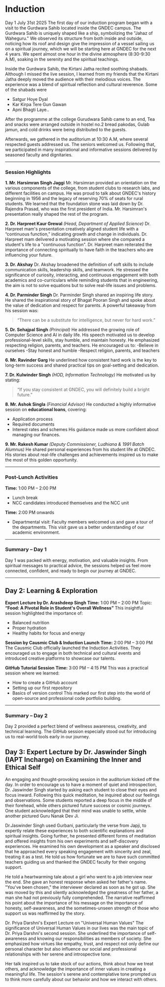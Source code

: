 # Induction
Day 1 July 31st 2025
The first day of our induction program began with a visit to the Gurdwara Sahib located inside the GNDEC campus. The Gurdwara Sahib is uniquely shaped like a ship, symbolizing the "Jahaz of Waheguru." We observed its structure from both inside and outside, noticing how its roof and design give the impression of a vessel sailing us on a spiritual journey, which we will be starting here at GNDEC for the next 4 years. We spent almost one hour in the divine atmosphere (8:30-9:30 A.M), soaking in the serenity and the spiritual teachings.

Inside the Gurdwara Sahib, the Kirtani Jatha recited soothing shabads. Although I missed the live session, I learned from my friends that the Kirtani Jatha deeply moved the audience with their melodious voices. The experience was a blend of spiritual reflection and cultural reverence.
Some of the shabads were 
- Satgur Hoye Dyal
- Kar Kirpa Tere Gun Gawan
- Apni Bhagti Laye..

After the programme at the college Gurudwara Sahib came to an end, Tea and snacks were arranged outside in hostel no.2 
bread pakodas, Gulab jamun, and cold drinks were being distributed to the guests.

Afterwards, we gathered in the auditorium at 10:30 A.M, where several respected guests addressed us. The seniors welcomed us. Following that, we participated in many inspirational and informative sessions delivered by seasoned faculty and dignitaries.

---

### **Session Highlights**

**1. Mr. Harsimran Singh Jaggi**
Mr. Harsimran provided an orientation on the various components of the college, from student clubs to research labs, and different facilities on campus. He was proud to talk about GNDEC's history beginning in 1956 and the legacy of reserving 70% of seats for rural students. We learned that the foundation stone was laid down by Dr. Rajendra Prasad, who was the first president of India. Mr. Harsimran's presentation really shaped the rest of the program.

**2. Dr. Harpreet Kaur Grewal** *(Head, Department of Applied Science)*
Dr. Harpreet mam's presentation creatively aligned student life with a “continuous function,” indicating growth and change in individuals. Dr. Harpreet mam delivered a motivating session where she compared a student's life to a "continuous function". Dr. Harpreet mam reiterated the importance of connecting spiritually to have faith in the teachers who are influencing your future.

**3. Dr. Akshay**
Dr. Akshay broadened the definition of soft skills to include communication skills, leadership skills, and teamwork. He stressed the significance of curiosity, interacting, and continuous engagement with both academics and co-curriculars while reminding students that in engineering, the aim is not to solve equations but to solve real-life issues and  problems. 

**4. Dr. Parminder Singh**
Dr. Parminder Singh shared an inspiring life story. He shared the inspirational story of Bhagat Pooran Singh and spoke about the value of dedication and respect for parents. A powerful takeaway from his session was:

> “There can be a substitute for intelligence, but never for hard work.”

**5. Dr. Sehajpal Singh** *(Principal)*
He addressed the growing role of Computer Science and AI in daily life. His speech motivated us to develop professional-level skills, stay humble, and maintain honesty. He emphasized respecting religion, parents, and teachers. He encouraged us to:
-Believe in ourselves
-Stay honest and humble
-Respect religion, parents, and teachers

**6. Mr. Ravinder Garg**
He underlined how consistent hard work is the key to long-term success and shared practical tips on goal-setting and dedication.

**7. Dr. Kulwinder Singh** *(HOD, Information Technology)*
He motivated us by stating:

> “If you stay consistent at GNDEC, you will definitely build a bright future.”

**8. Mr. Ashok Singla** *(Financial Advisor)*
He conducted a highly informative session on **educational loans**, covering:

* Application process
* Required documents
* Interest rates and schemes
  His guidance made us more confident about managing our finances.

**9. Mr. Rakesh Kumar** *(Deputy Commissioner, Ludhiana & 1991 Batch Alumnus)*
He shared personal experiences from his student life at GNDEC. His stories about real-life challenges and achievements inspired us to make the most of this golden opportunity.

---

### **Post-Lunch Activities**

**Time:** 1:00 PM – 2:00 PM

* Lunch break
* NCC candidates introduced themselves and the NCC unit

**Time:** 2:00 PM onwards

* Departmental visit: Faculty members welcomed us and gave a tour of the departments.
  This visit gave us a better understanding of our academic environment.

---

### **Summary – Day 1**

Day 1 was packed with energy, motivation, and valuable insights. From spiritual messages to practical advice, the sessions helped us feel more connected, confident, and ready to begin our journey at GNDEC.

---

## **Day 2: Learning & Exploration**

**Expert Lecture by Dr. Arashdeep Singh**
**Time:** 1:00 PM – 2:00 PM
Topic: **“Food: A Pivotal Role in Student's Overall Wellness”**
This insightful session highlighted the importance of:

* Balanced nutrition
* Proper hydration
* Healthy habits for focus and energy

**Session by Causmic Club & Induction Launch**
**Time:** 2:00 PM – 3:00 PM
The Causmic Club officially launched the Induction Activities. They encouraged us to engage in both technical and cultural events and introduced creative platforms to showcase our talents.

**GitHub Tutorial Session**
**Time:** 3:00 PM – 4:15 PM
This was a practical session where we learned:

* How to create a GitHub account
* Setting up our first repository
* Basics of version control
  This marked our first step into the world of open-source and professional code portfolio building.

---

### **Summary – Day 2**

Day 2 provided a perfect blend of wellness awareness, creativity, and technical learning. The GitHub session especially stood out for introducing us to real-world tools early in our journey.
## Day 3: Expert Lecture by Dr. Jaswinder Singh (IAPT Incharge) on Examining the Inner and Ethical Self
An engaging and thought-provoking session in the auditorium kicked off the day. In order to encourage us to have a moment of quiet and introspection, Dr. Jaswinder Singh started by asking each student to close their eyes and focus inward. Following this quick meditation, he inquired about our feelings and observations. Some students reported a deep focus in the middle of their forehead, while others pictured future success or cosmic journeys. One student acknowledged that their mind was unable to settle, while another pictured Guru Nanak Dev Ji.

Dr.Jaswinder Singh used Gurbani, particularly the verse from Japji, to expertly relate these experiences to both scientific explanations and spiritual insights.
Going further, he presented different forms of meditation and offered insights from his own experiments and self-discovery experiences. He examined his own development as a speaker and disclosed that he approached every speaking engagement with sincerity and zeal, treating it as a test. He told us how fortunate we are to have such committed teachers guiding us and thanked the GNDEC faculty for their ongoing support.

He told a heartwarming tale about a girl who went to a job interview near the end. She gave an honest response when asked her father's name. "You've been chosen," the interviewer declared as soon as he got up. She was moved by this and silently acknowledged the greatness of her father, a man she had not previously fully comprehended. The narrative reaffirmed his point about the importance of his message on the importance of honesty, self-awareness, and the sometimes-unseen strength of those who support us was reaffirmed by the story.

Dr. Priya Darshni's Expert Lecture on "Universal Human Values"
The significance of Universal Human Values in our lives was the main topic of Dr. Priya Darshni's second session. She underlined the importance of self-awareness and knowing our responsibilities as members of society. She emphasized how virtues like empathy, trust, and respect not only define our personal character but also influence our social and professional relationships with her serene and introspective tone.

Her talk inspired us to take stock of our actions, think about how we treat others, and acknowledge the importance of inner values in creating a meaningful life. The session's serene and contemplative tone prompted us to think more carefully about our behavior and how we interact with others.
